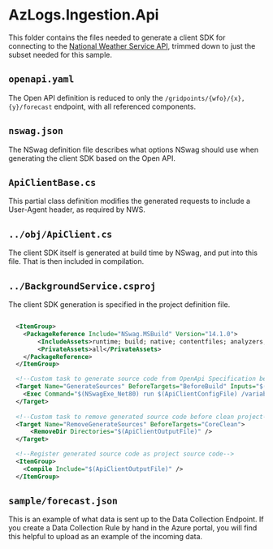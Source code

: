 # AzLogs.Ingestion.Api

This folder contains the files needed to generate a client SDK for connecting to the [National Weather Service API](https://www.weather.gov/documentation/services-web-api), trimmed down to just the subset needed for this sample.

## `openapi.yaml`

The Open API definition is reduced to only the `/gridpoints/{wfo}/{x},{y}/forecast` endpoint, with all referenced components.

## `nswag.json`

The NSwag definition file describes what options NSwag should use when generating the client SDK based on the Open API.

## `ApiClientBase.cs`

This partial class definition modifies the generated requests to include a User-Agent header, as required by NWS.

## `../obj/ApiClient.cs`

The client SDK itself is generated at build time by NSwag, and put into this file. That is then included in compilation.

## `../BackgroundService.csproj`

The client SDK generation is specified in the project definition file.

```xml

  <ItemGroup>
    <PackageReference Include="NSwag.MSBuild" Version="14.1.0">
        <IncludeAssets>runtime; build; native; contentfiles; analyzers; buildtransitive</IncludeAssets>
        <PrivateAssets>all</PrivateAssets>
    </PackageReference>
  </ItemGroup>

  <!--Custom task to generate source code from OpenApi Specification before compilation-->
  <Target Name="GenerateSources" BeforeTargets="BeforeBuild" Inputs="$(ApiClientConfigFile);$(ApiClientInputFile)" Outputs="$(ApiClientOutputFile)">
    <Exec Command="$(NSwagExe_Net80) run $(ApiClientConfigFile) /variables:OutputFile=../$(ApiClientOutputFile)" ConsoleToMSBuild="true" />
  </Target>
 
  <!--Custom task to remove generated source code before clean project-->
  <Target Name="RemoveGenerateSources" BeforeTargets="CoreClean">
      <RemoveDir Directories="$(ApiClientOutputFile)" />
  </Target>

  <!--Register generated source code as project source code-->
  <ItemGroup>
    <Compile Include="$(ApiClientOutputFile)" />
  </ItemGroup>

```

## `sample/forecast.json`

This is an example of what data is sent up to the Data Collection Endpoint. If you create a Data Collection Rule by hand in the Azure portal, you will find this helpful to upload as an example of the incoming data.
